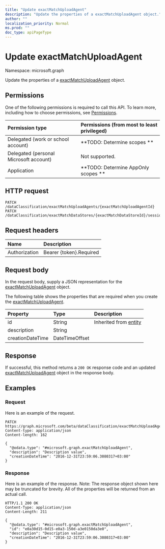 ```yaml
---
title: "Update exactMatchUploadAgent"
description: "Update the properties of a exactMatchUploadAgent object."
author: ""
localization_priority: Normal
ms.prod: ""
doc_type: apiPageType
---
```


# Update exactMatchUploadAgent

Namespace: microsoft.graph

Update the properties of a [exactMatchUploadAgent](../resources/exactmatchuploadagent.md) object.

## Permissions
One of the following permissions is required to call this API. To learn more, including how to choose permissions, see [Permissions](/concepts/permissions-reference.md).

|Permission type|Permissions (from most to least privileged)|
|:---|:---|
|Delegated (work or school account)|**TODO: Determine scopes **|
|Delegated (personal Microsoft account)|Not supported.|
|Application|**TODO: Determine AppOnly scopes **|

## HTTP request
<!-- {
  "blockType": "ignored"
}
-->
``` http
PATCH /dataClassification/exactMatchUploadAgents/{exactMatchUploadAgentId}
PATCH /dataClassification/exactMatchDataStores/{exactMatchDataStoreId}/sessions/{exactMatchSessionId}/uploadAgent
```

## Request headers
|Name|Description|
|:---|:---|
|Authorization|Bearer {token}.Required|

## Request body
In the request body, supply a JSON representation for the [exactMatchUploadAgent](../resources/exactmatchuploadagent.md) object.

The following table shows the properties that are required when you create the [exactMatchUploadAgent](../resources/exactmatchuploadagent.md).

|Property|Type|Description|
|:---|:---|:---|
|id|String| Inherited from [entity](../resources/entity.md)|
|description|String||
|creationDateTime|DateTimeOffset||



## Response
If successful, this method returns a `200 OK` response code and an updated [exactMatchUploadAgent](../resources/exactmatchuploadagent.md) object in the response body.

## Examples

### Request
Here is an example of the request.
<!-- {
  "blockType": "request",
  "name": "update_exactmatchuploadagent"
}
-->
``` http
PATCH https://graph.microsoft.com/beta/dataClassification/exactMatchUploadAgents/{exactMatchUploadAgentId}
Content-type: application/json
Content-length: 162

{
  "@odata.type": "#microsoft.graph.exactMatchUploadAgent",
  "description": "Description value",
  "creationDateTime": "2016-12-31T23:59:06.3080317+03:00"
}
```

### Response
Here is an example of the response. Note: The response object shown here may be truncated for brevity. All of the properties will be returned from an actual call.
<!-- {
  "blockType": "response",
  "truncated": true
}
-->
``` http
HTTP/1.1 200 OK
Content-Type: application/json
Content-Length: 211

{
  "@odata.type": "#microsoft.graph.exactMatchUploadAgent",
  "id": "e0a30d15-0d15-e0a3-150d-a3e0150da3e0",
  "description": "Description value",
  "creationDateTime": "2016-12-31T23:59:06.3080317+03:00"
}
```

